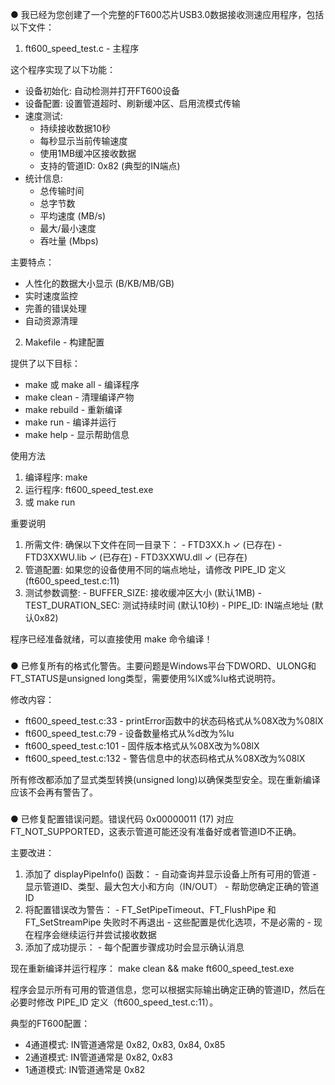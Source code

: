 ● 我已经为您创建了一个完整的FT600芯片USB3.0数据接收测速应用程序，包括以下文件：

  1. ft600_speed_test.c - 主程序

  这个程序实现了以下功能：

  - 设备初始化: 自动检测并打开FT600设备
  - 设备配置: 设置管道超时、刷新缓冲区、启用流模式传输
  - 速度测试:
    - 持续接收数据10秒
    - 每秒显示当前传输速度
    - 使用1MB缓冲区接收数据
    - 支持的管道ID: 0x82 (典型的IN端点)
  - 统计信息:
    - 总传输时间
    - 总字节数
    - 平均速度 (MB/s)
    - 最大/最小速度
    - 吞吐量 (Mbps)

  主要特点：
  - 人性化的数据大小显示 (B/KB/MB/GB)
  - 实时速度监控
  - 完善的错误处理
  - 自动资源清理

  2. Makefile - 构建配置

  提供了以下目标：
  - make 或 make all - 编译程序
  - make clean - 清理编译产物
  - make rebuild - 重新编译
  - make run - 编译并运行
  - make help - 显示帮助信息

  使用方法

  1. 编译程序:
  make
  2. 运行程序:
  ft600_speed_test.exe
  2. 或
  make run

  重要说明

  1. 所需文件: 确保以下文件在同一目录下：
    - FTD3XX.h ✓ (已存在)
    - FTD3XXWU.lib ✓ (已存在)
    - FTD3XXWU.dll ✓ (已存在)
  2. 管道配置: 如果您的设备使用不同的端点地址，请修改 PIPE_ID 定义 (ft600_speed_test.c:11)
  3. 测试参数调整:
    - BUFFER_SIZE: 接收缓冲区大小 (默认1MB)
    - TEST_DURATION_SEC: 测试持续时间 (默认10秒)
    - PIPE_ID: IN端点地址 (默认0x82)

  程序已经准备就绪，可以直接使用 make 命令编译！

###
  ● 已修复所有的格式化警告。主要问题是Windows平台下DWORD、ULONG和FT_STATUS是unsigned long类型，需要使用%lX或%lu格式说明符。

  修改内容：
  - ft600_speed_test.c:33 - printError函数中的状态码格式从%08X改为%08lX
  - ft600_speed_test.c:79 - 设备数量格式从%d改为%lu
  - ft600_speed_test.c:101 - 固件版本格式从%08X改为%08lX
  - ft600_speed_test.c:132 - 警告信息中的状态码格式从%08X改为%08lX

  所有修改都添加了显式类型转换(unsigned long)以确保类型安全。现在重新编译应该不会再有警告了。


###
● 已修复配置错误问题。错误代码 0x00000011 (17) 对应 FT_NOT_SUPPORTED，这表示管道可能还没有准备好或者管道ID不正确。

  主要改进：

  1. 添加了 displayPipeInfo() 函数：
    - 自动查询并显示设备上所有可用的管道
    - 显示管道ID、类型、最大包大小和方向（IN/OUT）
    - 帮助您确定正确的管道ID
  2. 将配置错误改为警告：
    - FT_SetPipeTimeout、FT_FlushPipe 和 FT_SetStreamPipe 失败时不再退出
    - 这些配置是优化选项，不是必需的
    - 现在程序会继续运行并尝试接收数据
  3. 添加了成功提示：
    - 每个配置步骤成功时会显示确认消息

  现在重新编译并运行程序：
  make clean && make
  ft600_speed_test.exe

  程序会显示所有可用的管道信息，您可以根据实际输出确定正确的管道ID，然后在必要时修改 PIPE_ID 定义（ft600_speed_test.c:11）。

  典型的FT600配置：
  - 4通道模式: IN管道通常是 0x82, 0x83, 0x84, 0x85
  - 2通道模式: IN管道通常是 0x82, 0x83
  - 1通道模式: IN管道通常是 0x82
